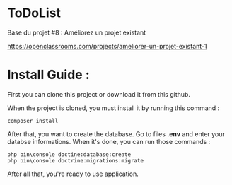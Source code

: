ToDoList
========

Base du projet #8 : Améliorez un projet existant

https://openclassrooms.com/projects/ameliorer-un-projet-existant-1

Install Guide :
==============

First you can clone this project or download it from this github.

When the project is cloned, you must install it by running this command : 

```
composer install
```

After that, you want to create the database. Go to files __.env__ and enter your databse informations.
When it's done, you can run those commands :
```
php bin\console doctine:database:create
php bin\console doctrine:migrations:migrate
```

After all that, you're ready to use application.
